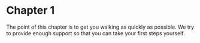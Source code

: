# Chapter 1

The point of this chapter is to get you walking as quickly as possible. We try to provide enough support so that you can take your first steps yourself.
